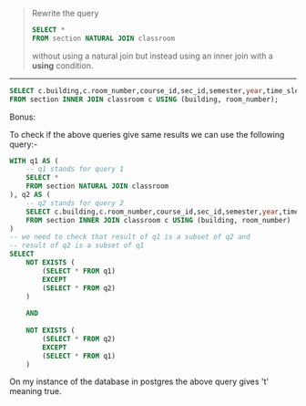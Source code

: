 > Rewrite the query 
> 
> ```sql
> SELECT * 
> FROM section NATURAL JOIN classroom 
> ```
> 
> without using a natural join but instead using an inner join with a **using**
> condition.

--------------------------------

```sql
SELECT c.building,c.room_number,course_id,sec_id,semester,year,time_slot_id,capacity
FROM section INNER JOIN classroom c USING (building, room_number); 
```


Bonus: 

To check if the above queries give same results we can use the following query:-

```sql
WITH q1 AS (
    -- q1 stands for query 1
    SELECT * 
    FROM section NATURAL JOIN classroom 
), q2 AS (
    -- q2 stands for query 2 
    SELECT c.building,c.room_number,course_id,sec_id,semester,year,time_slot_id,capacity
    FROM section INNER JOIN classroom c USING (building, room_number)
) 
-- we need to check that result of q1 is a subset of q2 and 
-- result of q2 is a subset of q1
SELECT 
    NOT EXISTS (
        (SELECT * FROM q1)
        EXCEPT
        (SELECT * FROM q2)
    ) 
    
    AND 
    
    NOT EXISTS (
        (SELECT * FROM q2) 
        EXCEPT 
        (SELECT * FROM q1)
    )
```

On my instance of the database in postgres the above query gives 't' meaning true.